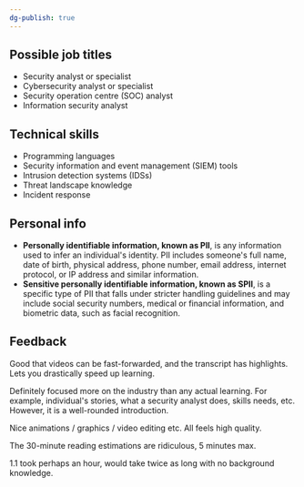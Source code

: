 ```yaml
---
dg-publish: true
---
```

## Possible job titles

- Security analyst or specialist
- Cybersecurity analyst or specialist
- Security operation centre (SOC) analyst
- Information security analyst

## Technical skills

- Programming languages
- Security information and event management (SIEM) tools
- Intrusion detection systems (IDSs)
- Threat landscape knowledge
- Incident response

## Personal info

- **Personally identifiable information, known as PII**, is any information used to infer an individual's identity. PII includes someone's full name, date of birth, physical address, phone number, email address, internet protocol, or IP address and similar information.
- **Sensitive personally identifiable information, known as SPII**, is a specific type of PII that falls under stricter handling guidelines and may include social security numbers, medical or financial information, and biometric data, such as facial recognition.

## Feedback

Good that videos can be fast-forwarded, and the transcript has highlights. Lets you drastically speed up learning.

Definitely focused more on the industry than any actual learning. For example, individual's stories, what a security analyst does, skills needs, etc. However, it is a well-rounded introduction.

Nice animations / graphics / video editing etc. All feels high quality.

The 30-minute reading estimations are ridiculous, 5 minutes max.

1.1 took perhaps an hour, would take twice as long with no background knowledge.
